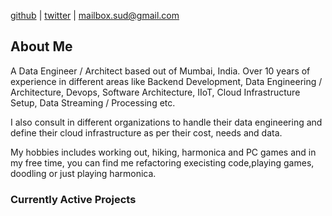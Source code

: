 [github](https://www.github.com/sudhanshu-chauhan) | [twitter](https://https://twitter.com/Sud_daemon) | mailbox.sud@gmail.com

## About Me

A Data Engineer / Architect based out of Mumbai, India.
Over 10 years of experience in different areas like Backend Development, 
Data Engineering / Architecture, Devops, Software Architecture, IIoT, 
Cloud Infrastructure Setup, Data Streaming / Processing etc.

I also consult in different organizations to handle their data engineering
and define their cloud infrastructure as per their cost, needs and data.

My hobbies includes working out, hiking, harmonica and PC games and in my 
free time, you can find me refactoring execisting code,playing games, doodling 
or just playing harmonica.

### Currently Active Projects
